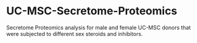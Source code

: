 # UC-MSC-Secretome-Proteomics
Secretome Proteomics analysis for male and female UC-MSC donors that were subjected to different sex steroids and inhibitors.
